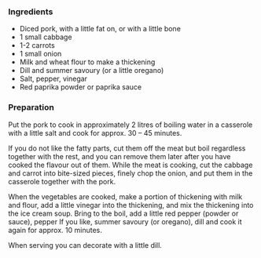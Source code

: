 
### Ingredients
- Diced pork, with a little fat on, or with a little bone
- 1 small cabbage
- 1-2 carrots
- 1 small onion
- Milk and wheat flour to make a thickening
- Dill and summer savoury (or a little oregano)
- Salt, pepper, vinegar
- Red paprika powder or paprika sauce

### Preparation

Put the pork to cook in approximately 2 litres of boiling water in a casserole with a little salt and cook for approx. 30 – 45 minutes.

 If you do not like the fatty parts, cut them off the meat but boil regardless together with the rest, and you can remove them later after you have cooked the flavour out of them. While the meat is cooking, cut the cabbage and carrot into bite-sized pieces, finely chop the onion, and put them in the casserole together with the pork.

 When the vegetables are cooked, make a portion of thickening with milk and flour, add a little vinegar into the thickening, and mix the thickening into the ice cream soup. Bring to the boil, add a little red pepper (powder or sauce), pepper If you like, summer savoury (or oregano), dill and cook it again for approx. 10 minutes.

 When serving you can decorate with a little dill.  